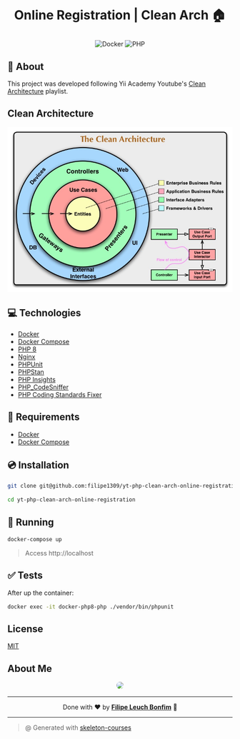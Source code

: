 # <p align="center">Online Registration | Clean Arch 🏠</p>

<p align="center">
    <img src="https://img.shields.io/badge/Tools-Docker-informational?style=flat-square&logo=docker&color=2496ED" alt="Docker" />
    <img src="https://img.shields.io/badge/Code-PHP-informational?style=flat-square&logo=php&color=777bb4&logoColor=8892BF" alt="PHP" />
</p>

## 💬 About

This project was developed following Yii Academy Youtube's [Clean Architecture](https://www.youtube.com/playlist?list=PLBD8to5dJhvyr07t03AjYYQ_8LNHrQKF4) playlist.

## Clean Architecture

![Clean Architecture](clean-architecture.jpg)

## :computer: Technologies

- [Docker](https://www.docker.com/)
- [Docker Compose](https://docs.docker.com/compose/)
- [PHP 8](https://www.php.net/)
- [Nginx](https://www.nginx.com/)
- [PHPUnit](https://phpunit.de/)
- [PHPStan](https://phpstan.org/)
- [PHP Insights](https://phpinsights.com/)
- [PHP_CodeSniffer](https://github.com/squizlabs/PHP_CodeSniffer)
- [PHP Coding Standards Fixer](https://cs.symfony.com/)

## :scroll: Requirements

- [Docker](https://www.docker.com/)
- [Docker Compose](https://docs.docker.com/compose/)

## :cd: Installation

```sh
git clone git@github.com:filipe1309/yt-php-clean-arch-online-registration.git
```

```sh
cd yt-php-clean-arch-online-registration
```

## :runner: Running

```sh
docker-compose up
```

> Access http://localhost

## :white_check_mark: Tests

After up the container:

```sh
docker exec -it docker-php8-php ./vendor/bin/phpunit
```

## License

[MIT](https://choosealicense.com/licenses/mit/)

## About Me

<p align="center">
    <a style="font-weight: bold" href="https://www.linkedin.com/in/filipe1309/">
    <img style="border-radius:50%" width="100px; "src="https://avatars.githubusercontent.com/u/2081014?s=60&v=4"/>
    </a>
</p>

---

<p align="center">
    Done with ♥ by <a style="font-weight: bold" href="https://www.linkedin.com/in/filipe1309/">Filipe Leuch Bonfim</a> 🖖
</p>

---

> @ Generated with [skeleton-courses](https://github.com/filipe1309/skeleton-courses)
